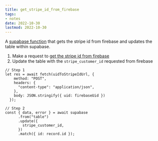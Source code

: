 ```yaml
---
title: get_stripe_id_from_firebase
tags:
- notes
date: 2022-10-30
lastmod: 2022-10-30
---
```


A [supabase function](https://supabase.com/docs/guides/functions) that gets the stripe id from firebase and updates the table within supabase.

1. Make a request to [get the stripe id from firebase](get_stripe_id_from_firebase_uid.md)
1. Update the table with the `stripe_customer_id` requested from firebase

````
// Step 1
let res = await fetch(uidToStripeIdUrl, {
    method: "POST",
    headers: {
      "content-type": "application/json",
    },
    body: JSON.stringify({ uid: firebaseUid })
  });

// Step 2
const { data, error } = await supabase
      .from("table")
      .update({
        stripe_customer_id,
      })
      .match({ id: record.id });
````
